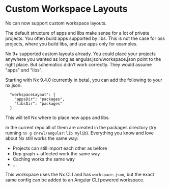 # Custom Workspace Layouts

Nx can now support custom workspace layouts.

The default structure of apps and libs make sense for a lot of private projects. You often build apps supported by libs. This is not the case for oss projects, where you build libs, and use apps only for examples.

Nx 9+ supported custom layouts already. You could place your projects anywhere you wanted as long as angular.json/workspace.json point to the right place. But schematics didn't work correctly. They would assume "apps" and "libs".

Starting with Nx 9.4.0 (currently in beta), you can add the following to your nx.json:

```
  "workspaceLayout": {
    "appsDir": "packages",
    "libsDir": "packages"
  }
```

This will tell Nx where to place new apps and libs.

In the current repo all of them are created in the packages directory (try running `nx g @nrwl/angular:lib mylib`). Everything you know and love about Nx still works the same way:

- Projects can still import each other as before
- Dep graph + affected work the same way
- Caching works the same way
- ...

This workspace uses the Nx CLI and has `workspace.json`, but the exact same config can be added to an Angular CLI powered workspace.
